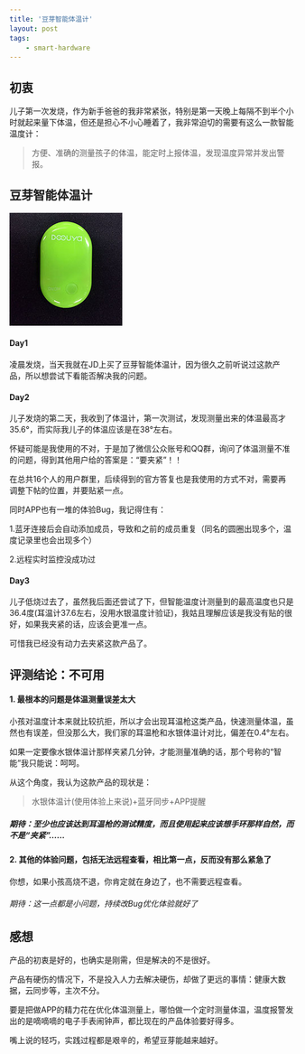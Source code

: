 ```yaml
---
title: '豆芽智能体温计'
layout: post
tags:
    - smart-hardware
---
```


## 初衷
儿子第一次发烧，作为新手爸爸的我非常紧张，特别是第一天晚上每隔不到半个小时就起来量下体温，但还是担心不小心睡着了，我非常迫切的需要有这么一款智能温度计：  

> 方便、准确的测量孩子的体温，能定时上报体温，发现温度异常并发出警报。


## 豆芽智能体温计
![豆芽智能体温计](/media/files/2015/03/04/douya.jpg)

#### Day1
凌晨发烧，当天我就在JD上买了豆芽智能体温计，因为很久之前听说过这款产品，所以想尝试下看能否解决我的问题。

#### Day2
儿子发烧的第二天，我收到了体温计，第一次测试，发现测量出来的体温最高才35.6°，而实际我儿子的体温应该是在38°左右。

怀疑可能是我使用的不对，于是加了微信公众账号和QQ群，询问了体温测量不准的问题，得到其他用户给的答案是：“要夹紧”！！  

在总共16个人的用户群里，后续得到的官方答复也是我使用的方式不对，需要再调整下帖的位置，并要贴紧一点。

同时APP也有一堆的体验Bug，我记得住有：  

1.蓝牙连接后会自动添加成员，导致和之前的成员重复（同名的圆圈出现多个，温度记录里也会出现多个）  

2.远程实时监控没成功过  


#### Day3
儿子低烧过去了，虽然我后面还尝试了下，但智能温度计测量到的最高温度也只是36.4度(耳温计37.6左右，没用水银温度计验证)，我姑且理解应该是我没有贴的很好，如果我夹紧的话，应该会更准一点。  


可惜我已经没有动力去夹紧这款产品了。


## 评测结论：不可用

#### 1. 最根本的问题是体温测量误差太大  

小孩对温度计本来就比较抗拒，所以才会出现耳温枪这类产品，快速测量体温，虽然也有误差，但没那么大，我们家的耳温枪和水银体温计对比，偏差在0.4°左右。

如果一定要像水银体温计那样夹紧几分钟，才能测量准确的话，那个号称的“智能”我只能说：呵呵。

从这个角度，我认为这款产品的现状是：
> 水银体温计(使用体验上来说)+蓝牙同步+APP提醒
    

##### 期待：至少也应该达到耳温枪的测试精度，而且使用起来应该想手环那样自然，而不是“夹紧”……
    

#### 2. 其他的体验问题，包括无法远程查看，相比第一点，反而没有那么紧急了
你想，如果小孩高烧不退，你肯定就在身边了，也不需要远程查看。

###### 期待：这一点都是小问题，持续改Bug优化体验就好了

## 感想
产品的初衷是好的，也确实是刚需，但是解决的不是很好。  

产品有硬伤的情况下，不是投入人力去解决硬伤，却做了更远的事情：健康大数据，云同步等，主次不分。  

要是把做APP的精力花在优化体温测量上，哪怕做一个定时测量体温，温度报警发出的是嘀嘀嘀的电子手表闹钟声，都比现在的产品体验要好得多。

嘴上说的轻巧，实践过程都是艰辛的，希望豆芽能越来越好。